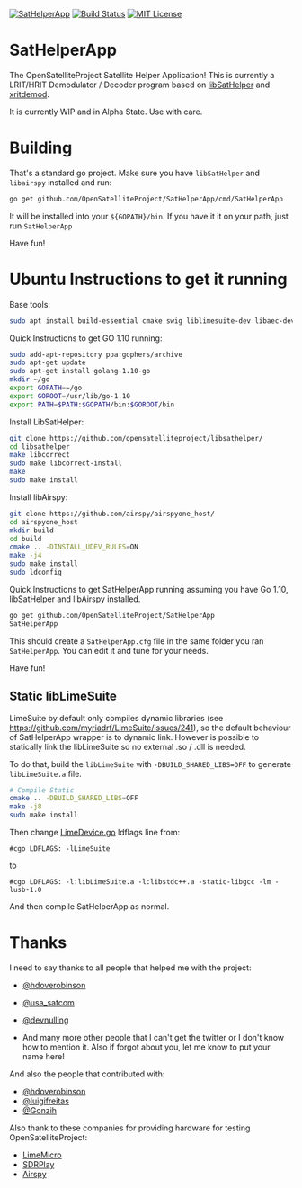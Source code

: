 [![SatHelperApp](https://snapcraft.io/sathelperapp/badge.svg)](https://snapcraft.io/sathelperapp) [![Build Status](https://api.travis-ci.org/opensatelliteproject/SatHelperApp.svg?branch=master)](https://travis-ci.org/opensatelliteproject/SatHelperApp) [![MIT License](https://img.shields.io/badge/license-MIT-blue.svg)](https://tldrlegal.com/license/mit-license)


SatHelperApp
============

The OpenSatelliteProject Satellite Helper Application! This is currently a LRIT/HRIT Demodulator / Decoder program based on [libSatHelper](https://github.com/opensatelliteproject/libsathelper/) and [xritdemod](https://github.com/opensatelliteproject/xritdemod).

It is currently WIP and in Alpha State. Use with care.


Building
========

That's a standard go project. Make sure you have `libSatHelper` and `libairspy` installed and run:

```bash
go get github.com/OpenSatelliteProject/SatHelperApp/cmd/SatHelperApp
```

It will be installed into your `${GOPATH}/bin`. If you have it it on your path, just run `SatHelperApp` 

Have fun!


Ubuntu Instructions to get it running
=====================================

Base tools:
```bash
sudo apt install build-essential cmake swig liblimesuite-dev libaec-dev librtlsdr-dev
```

Quick Instructions to get GO 1.10 running:

```bash
sudo add-apt-repository ppa:gophers/archive
sudo apt-get update
sudo apt-get install golang-1.10-go
mkdir ~/go
export GOPATH=~/go
export GOROOT=/usr/lib/go-1.10
export PATH=$PATH:$GOPATH/bin:$GOROOT/bin
```

Install LibSatHelper:
```bash
git clone https://github.com/opensatelliteproject/libsathelper/
cd libsathelper
make libcorrect
sudo make libcorrect-install
make
sudo make install
```

Install libAirspy:
```bash
git clone https://github.com/airspy/airspyone_host/
cd airspyone_host
mkdir build
cd build
cmake .. -DINSTALL_UDEV_RULES=ON
make -j4
sudo make install
sudo ldconfig
```

Quick Instructions to get SatHelperApp running assuming you have Go 1.10, libSatHelper and libAirspy installed.
```bash
go get github.com/OpenSatelliteProject/SatHelperApp
SatHelperApp
```

This should create a `SatHelperApp.cfg` file in the same folder you ran `SatHelperApp`. You can edit it and tune for your needs.

Have fun!


## Static libLimeSuite

LimeSuite by default only compiles dynamic libraries (see https://github.com/myriadrf/LimeSuite/issues/241), so the default behaviour of SatHelperApp wrapper is to dynamic link. However is possible to statically link the libLimeSuite so no external .so / .dll is needed.

To do that, build the `libLimeSuite` with `-DBUILD_SHARED_LIBS=OFF` to generate `libLimeSuite.a` file.

```bash
# Compile Static
cmake .. -DBUILD_SHARED_LIBS=OFF
make -j8
sudo make install
```

Then change [LimeDevice.go](Frontend/LimeDevice/LimeDevice.go) ldflags line from:

```
#cgo LDFLAGS: -lLimeSuite
```

to

```
#cgo LDFLAGS: -l:libLimeSuite.a -l:libstdc++.a -static-libgcc -lm -lusb-1.0
```

And then compile SatHelperApp as normal.


Thanks
======

I need to say thanks to all people that helped me with the project:

- [@hdoverobinson](https://github.com/hdoverobinson)
- [@usa_satcom](https://twitter.com/usa_satcom)
- [@devnulling](https://twitter.com/devnulling/)

- And many more other people that I can't get the twitter or I don't know how to mention it. Also if forgot about you, let me know to put your name here!


And also the people that contributed with:

-   [@hdoverobinson](https://github.com/hdoverobinson)
-   [@luigifreitas](https://github.com/luigifreitas)
-   [@Gonzih](https://github.com/Gonzih)

Also thank to these companies for providing hardware for testing OpenSatelliteProject:

-   [LimeMicro](https://limemicro.com/)
-   [SDRPlay](https://www.sdrplay.com/)
-   [Airspy](https://airspy.com/)
